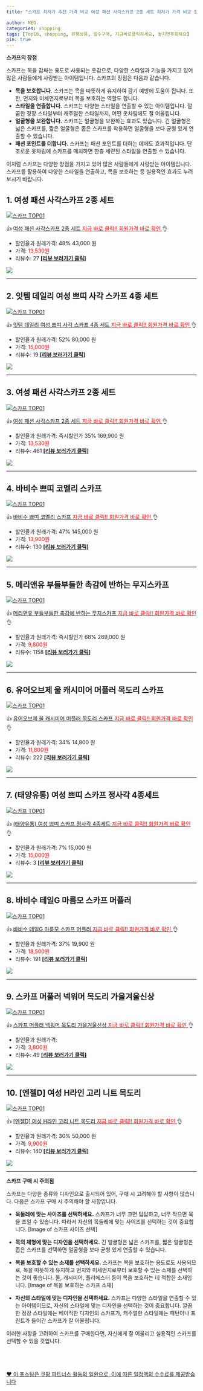 ```yaml
---
title: "스카프 최저가 추천 가격 비교 여성 패션 사각스카프 2종 세트 최저가 가격 비교 장점"

author: NEO.
categories: shopping
tags: [Top10, shopping, 유행상품, 필수구매, 지금바로클릭하세요, 놓치면후회해요]
pin: true
---
```

**스카프의 장점**

스카프는 목을 감싸는 용도로 사용되는 옷감으로, 다양한 스타일과 기능을 가지고 있어 많은 사람들에게 사랑받는 아이템입니다. 스카프의 장점은 다음과 같습니다.

* **목을 보호합니다.** 스카프는 목을 따뜻하게 유지하여 감기 예방에 도움이 됩니다. 또한, 먼지와 미세먼지로부터 목을 보호하는 역할도 합니다.
* **스타일을 연출합니다.** 스카프는 다양한 스타일을 연출할 수 있는 아이템입니다. 깔끔한 정장 스타일부터 캐주얼한 스타일까지, 어떤 옷차림에도 잘 어울립니다.
* **얼굴형을 보완합니다.** 스카프는 얼굴형을 보완하는 효과도 있습니다. 긴 얼굴형은 넓은 스카프를, 짧은 얼굴형은 좁은 스카프를 착용하면 얼굴형을 보다 균형 있게 연출할 수 있습니다.
* **패션 포인트를 더합니다.** 스카프는 패션 포인트를 더하는 데에도 효과적입니다. 단조로운 옷차림에 스카프를 매치하면 한층 세련된 스타일을 연출할 수 있습니다.

이처럼 스카프는 다양한 장점을 가지고 있어 많은 사람들에게 사랑받는 아이템입니다. 스카프를 활용하여 다양한 스타일을 연출하고, 목을 보호하는 등 실용적인 효과도 누려보시기 바랍니다.

   

## 1. 여성 패션 사각스카프 2종 세트

[![스카프 TOP01](https://thumbnail8.coupangcdn.com/thumbnails/remote/490x490ex/image/vendor_inventory/8173/529e9d81b08923df34594033ea5308502d37db4351c644064cdd1340381a.jpg)](https://link.coupang.com/re/AFFSDP?lptag=AF3617701&subid=GithubCoopas&pageKey=7536251072&traceid=V0-153&itemId=19800189252&vendorItemId=86902551669)


👍 [여성 패션 사각스카프 2종 세트 <font color=red> 지금 바로 클릭!! 회원가격 바로 확인 </font> ](https://link.coupang.com/re/AFFSDP?lptag=AF3617701&subid=GithubCoopas&pageKey=7536251072&traceid=V0-153&itemId=19800189252&vendorItemId=86902551669) 👌 


- 할인율과 원래가격: 48%  43,000   원
- 가격: <span style='color:red'>13,530원</span>
- 리뷰수: 27  [**[리뷰 보러가기 클릭]**](https://link.coupang.com/re/AFFSDP?lptag=AF3617701&subid=GithubCoopas&pageKey=7536251072&traceid=V0-153&itemId=19800189252&vendorItemId=86902551669)

[![](/discount_price.png)](https://link.coupang.com/re/AFFSDP?lptag=AF3617701&subid=GithubCoopas&pageKey=7536251072&traceid=V0-153&itemId=19800189252&vendorItemId=86902551669)

---


   

## 2. 잇템 데일리 여성 쁘띠 사각 스카프 4종 세트

[![스카프 TOP01](https://thumbnail9.coupangcdn.com/thumbnails/remote/490x490ex/image/vendor_inventory/676a/1a92c63c89b5cda69164ff8a84d8efc2abe3d35fa4b60a28476f3cdbe02c.jpg)](https://link.coupang.com/re/AFFSDP?lptag=AF3617701&subid=GithubCoopas&pageKey=7192317158&traceid=V0-153&itemId=18161926731&vendorItemId=85354032858)


👍 [잇템 데일리 여성 쁘띠 사각 스카프 4종 세트 <font color=red> 지금 바로 클릭!! 회원가격 바로 확인 </font> ](https://link.coupang.com/re/AFFSDP?lptag=AF3617701&subid=GithubCoopas&pageKey=7192317158&traceid=V0-153&itemId=18161926731&vendorItemId=85354032858) 👌 


- 할인율과 원래가격: 52%  80,000   원
- 가격: <span style='color:red'>15,000원</span>
- 리뷰수: 19  [**[리뷰 보러가기 클릭]**](https://link.coupang.com/re/AFFSDP?lptag=AF3617701&subid=GithubCoopas&pageKey=7192317158&traceid=V0-153&itemId=18161926731&vendorItemId=85354032858)

[![](/discount_price.png)](https://link.coupang.com/re/AFFSDP?lptag=AF3617701&subid=GithubCoopas&pageKey=7192317158&traceid=V0-153&itemId=18161926731&vendorItemId=85354032858)

---


   

## 3. 여성 패션 사각스카프 2종 세트

[![스카프 TOP01](https://thumbnail8.coupangcdn.com/thumbnails/remote/490x490ex/image/vendor_inventory/8173/529e9d81b08923df34594033ea5308502d37db4351c644064cdd1340381a.jpg)](https://link.coupang.com/re/AFFSDP?lptag=AF3617701&subid=GithubCoopas&pageKey=7536251072&traceid=V0-153&itemId=19800189252&vendorItemId=86902551669)


👍 [여성 패션 사각스카프 2종 세트 <font color=red> 지금 바로 클릭!! 회원가격 바로 확인 </font> ](https://link.coupang.com/re/AFFSDP?lptag=AF3617701&subid=GithubCoopas&pageKey=7536251072&traceid=V0-153&itemId=19800189252&vendorItemId=86902551669) 👌 


- 할인율과 원래가격: 즉시할인가 35%  169,900   원
- 가격: <span style='color:red'>13,530원</span>
- 리뷰수: 461  [**[리뷰 보러가기 클릭]**](https://link.coupang.com/re/AFFSDP?lptag=AF3617701&subid=GithubCoopas&pageKey=7536251072&traceid=V0-153&itemId=19800189252&vendorItemId=86902551669)

[![](/discount_price.png)](https://link.coupang.com/re/AFFSDP?lptag=AF3617701&subid=GithubCoopas&pageKey=7536251072&traceid=V0-153&itemId=19800189252&vendorItemId=86902551669)

---


   

## 4. 바비수 쁘띠 코멜리 스카프

[![스카프 TOP01](https://thumbnail6.coupangcdn.com/thumbnails/remote/490x490ex/image/rs_quotation_api/zeorlbmt/aa2a2614db3c4df583580ff591dfe21a.jpg)](https://link.coupang.com/re/AFFSDP?lptag=AF3617701&subid=GithubCoopas&pageKey=6773957904&traceid=V0-153&itemId=15912285730&vendorItemId=83119786615)


👍 [바비수 쁘띠 코멜리 스카프 <font color=red> 지금 바로 클릭!! 회원가격 바로 확인 </font> ](https://link.coupang.com/re/AFFSDP?lptag=AF3617701&subid=GithubCoopas&pageKey=6773957904&traceid=V0-153&itemId=15912285730&vendorItemId=83119786615) 👌 


- 할인율과 원래가격: 47%  145,000   원
- 가격: <span style='color:red'>13,900원</span>
- 리뷰수: 130  [**[리뷰 보러가기 클릭]**](https://link.coupang.com/re/AFFSDP?lptag=AF3617701&subid=GithubCoopas&pageKey=6773957904&traceid=V0-153&itemId=15912285730&vendorItemId=83119786615)

[![](/discount_price.png)](https://link.coupang.com/re/AFFSDP?lptag=AF3617701&subid=GithubCoopas&pageKey=6773957904&traceid=V0-153&itemId=15912285730&vendorItemId=83119786615)

---


   

## 5. 메리앤유 부들부들한 촉감에 반하는 무지스카프

[![스카프 TOP01](https://thumbnail7.coupangcdn.com/thumbnails/remote/490x490ex/image/vendor_inventory/cbb4/4539e51a61f6d0e1f5b9486624dc07bfaa0823da2be033e7bf6cc70c12b2.jpg)](https://link.coupang.com/re/AFFSDP?lptag=AF3617701&subid=GithubCoopas&pageKey=6749531823&traceid=V0-153&itemId=15781331574&vendorItemId=5334395431)


👍 [메리앤유 부들부들한 촉감에 반하는 무지스카프 <font color=red> 지금 바로 클릭!! 회원가격 바로 확인 </font> ](https://link.coupang.com/re/AFFSDP?lptag=AF3617701&subid=GithubCoopas&pageKey=6749531823&traceid=V0-153&itemId=15781331574&vendorItemId=5334395431) 👌 


- 할인율과 원래가격: 즉시할인가 68%  269,000   원
- 가격: <span style='color:red'>9,800원</span>
- 리뷰수: 1158  [**[리뷰 보러가기 클릭]**](https://link.coupang.com/re/AFFSDP?lptag=AF3617701&subid=GithubCoopas&pageKey=6749531823&traceid=V0-153&itemId=15781331574&vendorItemId=5334395431)

[![](/discount_price.png)](https://link.coupang.com/re/AFFSDP?lptag=AF3617701&subid=GithubCoopas&pageKey=6749531823&traceid=V0-153&itemId=15781331574&vendorItemId=5334395431)

---


   

## 6. 유어오브제 울 캐시미어 머플러 목도리 스카프

[![스카프 TOP01](https://thumbnail8.coupangcdn.com/thumbnails/remote/490x490ex/image/vendor_inventory/6b56/6c282fa3014f257f7058666b188dad63d021975c629db9aab02df36684ca.png)](https://link.coupang.com/re/AFFSDP?lptag=AF3617701&subid=GithubCoopas&pageKey=7645663623&traceid=V0-153&itemId=20328902855&vendorItemId=87414124746)


👍 [유어오브제 울 캐시미어 머플러 목도리 스카프 <font color=red> 지금 바로 클릭!! 회원가격 바로 확인 </font> ](https://link.coupang.com/re/AFFSDP?lptag=AF3617701&subid=GithubCoopas&pageKey=7645663623&traceid=V0-153&itemId=20328902855&vendorItemId=87414124746) 👌 


- 할인율과 원래가격: 34%  14,800   원
- 가격: <span style='color:red'>11,800원</span>
- 리뷰수: 222  [**[리뷰 보러가기 클릭]**](https://link.coupang.com/re/AFFSDP?lptag=AF3617701&subid=GithubCoopas&pageKey=7645663623&traceid=V0-153&itemId=20328902855&vendorItemId=87414124746)

[![](/discount_price.png)](https://link.coupang.com/re/AFFSDP?lptag=AF3617701&subid=GithubCoopas&pageKey=7645663623&traceid=V0-153&itemId=20328902855&vendorItemId=87414124746)

---


   

## 7. (태양유통) 여성 쁘띠 스카프 정사각 4종세트

[![스카프 TOP01](https://thumbnail8.coupangcdn.com/thumbnails/remote/490x490ex/image/vendor_inventory/9490/684dbcbf82caafaf173b74fbd3ebe9fe5a3adfd9d470bb9a0e49eb1d793a.jpg)](https://link.coupang.com/re/AFFSDP?lptag=AF3617701&subid=GithubCoopas&pageKey=7187946028&traceid=V0-153&itemId=18142050056&vendorItemId=85355114019)


👍 [(태양유통) 여성 쁘띠 스카프 정사각 4종세트 <font color=red> 지금 바로 클릭!! 회원가격 바로 확인 </font> ](https://link.coupang.com/re/AFFSDP?lptag=AF3617701&subid=GithubCoopas&pageKey=7187946028&traceid=V0-153&itemId=18142050056&vendorItemId=85355114019) 👌 


- 할인율과 원래가격: 7%  15,000   원
- 가격: <span style='color:red'>15,000원</span>
- 리뷰수: 3  [**[리뷰 보러가기 클릭]**](https://link.coupang.com/re/AFFSDP?lptag=AF3617701&subid=GithubCoopas&pageKey=7187946028&traceid=V0-153&itemId=18142050056&vendorItemId=85355114019)

[![](/discount_price.png)](https://link.coupang.com/re/AFFSDP?lptag=AF3617701&subid=GithubCoopas&pageKey=7187946028&traceid=V0-153&itemId=18142050056&vendorItemId=85355114019)

---


   

## 8. 바비수 테일G 마름모 스카프 머플러

[![스카프 TOP01](https://thumbnail10.coupangcdn.com/thumbnails/remote/490x490ex/image/rs_quotation_api/cybylp8i/015db2f97c904beca86a553d28d271ab.jpg)](https://link.coupang.com/re/AFFSDP?lptag=AF3617701&subid=GithubCoopas&pageKey=6215260007&traceid=V0-153&itemId=12409440370&vendorItemId=79678900633)


👍 [바비수 테일G 마름모 스카프 머플러 <font color=red> 지금 바로 클릭!! 회원가격 바로 확인 </font> ](https://link.coupang.com/re/AFFSDP?lptag=AF3617701&subid=GithubCoopas&pageKey=6215260007&traceid=V0-153&itemId=12409440370&vendorItemId=79678900633) 👌 


- 할인율과 원래가격: 37%  19,900   원
- 가격: <span style='color:red'>18,500원</span>
- 리뷰수: 191  [**[리뷰 보러가기 클릭]**](https://link.coupang.com/re/AFFSDP?lptag=AF3617701&subid=GithubCoopas&pageKey=6215260007&traceid=V0-153&itemId=12409440370&vendorItemId=79678900633)

[![](/discount_price.png)](https://link.coupang.com/re/AFFSDP?lptag=AF3617701&subid=GithubCoopas&pageKey=6215260007&traceid=V0-153&itemId=12409440370&vendorItemId=79678900633)

---


   

## 9. 스카프 머플러 넥워머 목도리 가을겨울신상

[![스카프 TOP01](https://thumbnail7.coupangcdn.com/thumbnails/remote/490x490ex/image/vendor_inventory/d7f6/1560cfd9301b27349a56712e0ffcbed3fe512e736943346d78524bd52733.jpg)](https://link.coupang.com/re/AFFSDP?lptag=AF3617701&subid=GithubCoopas&pageKey=6113589205&traceid=V0-153&itemId=11538180731&vendorItemId=78813223067)


👍 [스카프 머플러 넥워머 목도리 가을겨울신상 <font color=red> 지금 바로 클릭!! 회원가격 바로 확인 </font> ](https://link.coupang.com/re/AFFSDP?lptag=AF3617701&subid=GithubCoopas&pageKey=6113589205&traceid=V0-153&itemId=11538180731&vendorItemId=78813223067) 👌 


- 할인율과 원래가격: 
- 가격: <span style='color:red'>3,800원</span>
- 리뷰수: 49  [**[리뷰 보러가기 클릭]**](https://link.coupang.com/re/AFFSDP?lptag=AF3617701&subid=GithubCoopas&pageKey=6113589205&traceid=V0-153&itemId=11538180731&vendorItemId=78813223067)

[![](/discount_price.png)](https://link.coupang.com/re/AFFSDP?lptag=AF3617701&subid=GithubCoopas&pageKey=6113589205&traceid=V0-153&itemId=11538180731&vendorItemId=78813223067)

---


   

## 10. [엔젤D] 여성 H라인 고리 니트 목도리

[![스카프 TOP01](https://thumbnail8.coupangcdn.com/thumbnails/remote/490x490ex/image/vendor_inventory/32c6/bccabdfc8acc894ba10c7d8d8a4cb46aa455c0f69277983654b0aa7d69e5.jpg)](https://link.coupang.com/re/AFFSDP?lptag=AF3617701&subid=GithubCoopas&pageKey=6140842577&traceid=V0-153&itemId=11778370669&vendorItemId=88073886557)


👍 [[엔젤D] 여성 H라인 고리 니트 목도리 <font color=red> 지금 바로 클릭!! 회원가격 바로 확인 </font> ](https://link.coupang.com/re/AFFSDP?lptag=AF3617701&subid=GithubCoopas&pageKey=6140842577&traceid=V0-153&itemId=11778370669&vendorItemId=88073886557) 👌 


- 할인율과 원래가격: 30%  50,000   원
- 가격: <span style='color:red'>9,900원</span>
- 리뷰수: 140  [**[리뷰 보러가기 클릭]**](https://link.coupang.com/re/AFFSDP?lptag=AF3617701&subid=GithubCoopas&pageKey=6140842577&traceid=V0-153&itemId=11778370669&vendorItemId=88073886557)

[![](/discount_price.png)](https://link.coupang.com/re/AFFSDP?lptag=AF3617701&subid=GithubCoopas&pageKey=6140842577&traceid=V0-153&itemId=11778370669&vendorItemId=88073886557)

---
**스카프 구매 시 주의점**

스카프는 다양한 종류와 디자인으로 출시되어 있어, 구매 시 고려해야 할 사항이 많습니다. 다음은 스카프 구매 시 주의해야 할 사항입니다.

* **목둘레에 맞는 사이즈를 선택하세요.** 스카프가 너무 크면 답답하고, 너무 작으면 목을 조일 수 있습니다. 따라서 자신의 목둘레에 맞는 사이즈를 선택하는 것이 중요합니다.
[Image of 스카프 사이즈 선택]
* **목의 체형에 맞는 디자인을 선택하세요.** 긴 얼굴형은 넓은 스카프를, 짧은 얼굴형은 좁은 스카프를 선택하면 얼굴형을 보다 균형 있게 연출할 수 있습니다.

* **목을 보호할 수 있는 소재를 선택하세요.** 스카프는 목을 보호하는 용도로도 사용되므로, 목을 따뜻하게 유지하고 먼지와 미세먼지로부터 보호할 수 있는 소재를 선택하는 것이 좋습니다. 울, 캐시미어, 폴리에스터 등이 목을 보호하는 데 적합한 소재입니다.
[Image of 목을 보호하는 스카프 소재]
* **자신의 스타일에 맞는 디자인을 선택하세요.** 스카프는 다양한 스타일을 연출할 수 있는 아이템이므로, 자신의 스타일에 맞는 디자인을 선택하는 것이 중요합니다. 깔끔한 정장 스타일에는 베이직한 디자인의 스카프가, 캐주얼한 스타일에는 패턴이나 프린트가 들어간 스카프가 잘 어울립니다.


이러한 사항을 고려하여 스카프를 구매한다면, 자신에게 잘 어울리고 실용적인 스카프를 선택할 수 있을 것입니다.<br><br><br><br><br> [ ❤  이 포스팅은 쿠팡 파트너스 활동의 일환으로, 이에 따른 일정액의 수수료를 제공받습니다](https://link.coupang.com/a/bcEFyh)